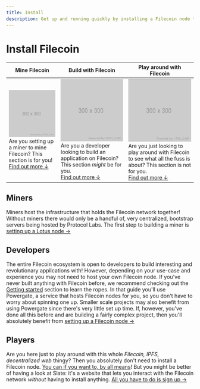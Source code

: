 ```yaml
---
title: Install
description: Get up and running quickly by installing a Filecoin node to your system.
---
```


# Install Filecoin

| Mine Filecoin                                                                                                                                     | Build with Filecoin                                                                                                                                                              | Play around with Filecoin                                                                                                                                                                     |
| ------------------------------------------------------------------------------------------------------------------------------------------------- | -------------------------------------------------------------------------------------------------------------------------------------------------------------------------------- | --------------------------------------------------------------------------------------------------------------------------------------------------------------------------------------------- |
| ![Placeholder.](./images/placeholder.jpg)<br> Are you setting up a miner to mine Filecoin? This section is for you!<br>[Find out more ↓](#miners) | ![Placeholder.](./images/placeholder.jpg)<br>Are you a developer looking to build an application on Filecoin? This section _might_ be for you.<br>[Find out more ↓](#developers) | ![Placeholder.](./images/placeholder.jpg)<br>Are you just looking to play around with Filecoin to see what all the fuss is about? This section is not for you.<br>[Find out more ↓](#players) |

## Miners

Miners host the infrastructure that holds the Filecoin network together! Without miners there would only be a handful of, very centralized, bootstrap servers being hosted by Protocol Labs. The first step to building a miner is [setting up a Lotus node ->](./lotus/)

## Developers

The entire Filecoin ecosystem is open to developers to build interesting and revolutionary applications with! However, depending on your use-case and experience you may not need to host your own Filecoin node. If you've never built anything with Filecoin before, we recommend checking out the [Getting started](../build/) section to learn the ropes. In that guide you'll use Powergate, a service that hosts Filecoin nodes for you, so you don't have to worry about spinning one up. Smaller scale projects may also benefit from using Powergate since there's very little set up time. If, however, you've done all this before and are building a fairly complex project, then you'll absolutely benefit from [setting up a Filecoin node ->](./lotus)

## Players

Are you here just to play around with this whole _Filecoin, IPFS, decentralized web_ thingy? Then you absolutely don't need to install a Filecoin node. [You can if you want to, by all means](./lotus)! But you might be better of having a look at Slate: it's a website that lets you interact with the Filecoin network _without_ having to install anything. [All you have to do is sign up ->](https://slate.host)
